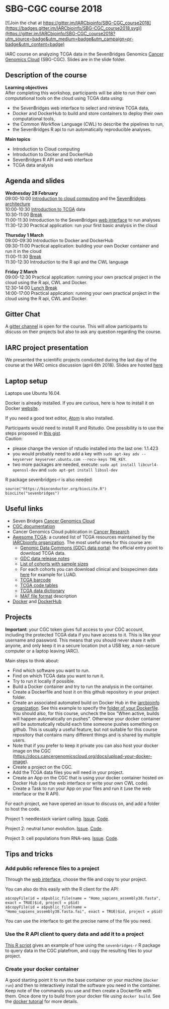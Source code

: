 # SBG-CGC course 2018

[![Join the chat at https://gitter.im/IARCbioinfo/SBG-CGC_course2018](https://badges.gitter.im/IARCbioinfo/SBG-CGC_course2018.svg)](https://gitter.im/IARCbioinfo/SBG-CGC_course2018?utm_source=badge&utm_medium=badge&utm_campaign=pr-badge&utm_content=badge)

IARC course on analyzing TCGA data in the SevenBridges Genomics [Cancer Genomics Cloud](http://www.cancergenomicscloud.org) (SBG-CGC). Slides are in the slide folder.

## Description of the course

__Learning objectives__  
After completing this workshop, participants will be able to run their own computational tools on the cloud using TCGA data using:
* the SevenBridges web interface to select and retrieve TCGA data,
* Docker and DockerHub to build and store containers to deploy their own
computational tools,
* the Common Workflow Language (CWL) to describe the pipelines to run,
* the SevenBridges R api to run automatically reproducible analyses.  

__Main topics__
* Introduction to Cloud computing
* Introduction to Docker and DockerHub
* SevenBridges R API and web interface
* TCGA data analysis

## Agenda and slides

__Wednesday 28 February__  
09:00-10:00 [Introduction to cloud computing](slides/01-introduction.pdf) and the [SevenBridges architecture](slides/02-architecture.pdf)  
10:00-10:30 [Introduction to TCGA](slides/03-TCGA.pdf) data  
10:30-11:00 [Break](https://pbs.twimg.com/profile_images/490955281744920576/bSgZgrf5_400x400.jpeg)  
11:00-11:30 Introduction to the SevenBridges [web interface](slides/04-web_interface.pdf) to run analyses  
11:30-12:30 Practical application: run your first basic analysis in the cloud  

__Thursday 1 March__  
09:00-09:30 Introduction to Docker and DockerHub  
09:30-11:00 Practical application: building your own Docker container and run it in the cloud  
11:00-11:30 [Break](https://pbs.twimg.com/profile_images/490955281744920576/bSgZgrf5_400x400.jpeg)  
11:30-12:30 Introduction to the R api and the CWL language  

__Friday 2 March__  
09:00-12:30 Practical application: running your own practical project in the cloud using the R api, CWL and Docker.  
12:30-14:00 [Lunch Break](http://www.kisaanseva.com/images/logo.png)  
14:00-17:00 Practical application: running your own practical project in the cloud using the R api, CWL and Docker.  

## Gitter Chat

A [gitter channel](https://gitter.im/IARCbioinfo/SBG-CGC_course2018) is open for the course. This will allow participants to discuss on their projects but also to ask any question regarding the course.

## IARC project presentation

We presented the scientific projects conducted during the last day of the course at the IARC omics discussion (april 6th 2018). Slides are hosted [here](omics_presentations/CGC_course_omics_presentation.pdf)

## Laptop setup

Laptops use Ubuntu 16.04.

Docker is already installed. If you are curious, here is how to install it on Docker [website](https://docs.docker.com/install/linux/docker-ce/ubuntu/).

If you need a good text editor, [Atom](https://atom.io) is also installed.

Participants would need to install R and Rstudio. One possibility is to use the steps proposed in [this gist](https://gist.github.com/mGalarnyk/41c887e921e712baf86fecc507b3afc7).  
Caution:  
  * please change the version of rstudio installed into the last one: 1.1.423
  * you would probably need to add a key with `sudo apt-key adv --keyserver keyserver.ubuntu.com --recv-keys THE_KEY`.  
  * two more packages are needed, execute: `sudo apt install libcurl4-openssl-dev` and `sudo apt-get install libssl-dev`

R package sevenbridges-r is also needed:
```
source("https://bioconductor.org/biocLite.R")
biocLite("sevenbridges")
```

## Useful links
- Seven Bridges [Cancer Genomics Cloud](http://www.cancergenomicscloud.org)
- [CGC documentation](https://docs.cancergenomicscloud.org/docs)
- Cancer Genomics Cloud publication in [Cancer Research ](http://cancerres.aacrjournals.org/content/77/21/e3.long)
- [Awesome TCGA](https://github.com/IARCbioinfo/awesome-TCGA): a curated list of TCGA resources maintained by the [IARCbioinfo organization](https://github.com/IARCbioinfo). The most useful ones for this course are:
    - [Genomic Data Commons (GDC) data portal](https://portal.gdc.cancer.gov): the official entry point to download TCGA data.
    - [GDC data release notes](https://docs.gdc.cancer.gov/Data/Release_Notes/Data_Release_Notes/)
    - [List of cohorts with sample sizes](https://portal.gdc.cancer.gov/projects?filters=~%28op~%27and~content~%28~%28op~%27in~content~%28field~%27projects.program.name~value~%28~%27TCGA%29%29%29%29%29)
    - For each cohorts you can download clinical and biospecimen data [here](https://portal.gdc.cancer.gov/projects/TCGA-LUAD) for example for LUAD.
    - [TCGA barcode](https://wiki.nci.nih.gov/display/TCGA/TCGA+barcode)
    - [TCGA code tables](https://gdc.cancer.gov/resources-tcga-users/tcga-code-tables)
    - [TCGA data dictionary](https://docs.gdc.cancer.gov/Data_Dictionary/viewer/#?_top=1)
    - [MAF file format](https://docs.gdc.cancer.gov/Data/File_Formats/MAF_Format/) description
- [Docker](https://www.docker.com) and [DockerHub](https://hub.docker.com)

## Projects

__Important__: your CGC token gives full access to your CGC account, including the protected TCGA data if you have access to it. This is like your username and password. This means that you should never share it with anyone, and only keep it in a secure location (not a USB key, a non-secure computer or a laptop leaving IARC).

Main steps to think about:
- Find which software you want to run.
- Find on which TCGA data you want to run it.
- Try to run it locally if possible.
- Build a Docker container and try to run the analysis in the container.
- Create a Dockerfile and host it on this github repository in your project folder.
- Create an associated automated build on Docker Hub in the [iarcbioinfo organization](https://hub.docker.com/u/iarcbioinfo/). See this example to specify the [folder of your Dockerfile](https://hub.docker.com/r/iarcbioinfo/sbg-cgc_course2018_project3/~/settings/automated-builds/). You should also, for this course, uncheck the box "When active, builds will happen automatically on pushes". Otherwise your docker container will be automatically rebuild each time someone pushes something on github. This is usually a useful feature, but not suitable for this course repository that contains many different things and is shared by multiple users.
- Note that if you prefer to keep it private you can also host your docker image on the CGC (https://docs.cancergenomicscloud.org/docs/upload-your-docker-image).
- Create a project on the CGC.
- Add the TCGA data files you will need in your project.
- Create an App on the CGC that is using your docker container hosted on Docker Hub (use the web interface or write your own CWL code).
- Create a Task to run your App on your files and run it (use the web interface or the R API).

For each project, we have opened an issue to discuss on, and add a folder to host the code.  

Project 1: needlestack variant calling. [Issue](https://github.com/IARCbioinfo/SBG-CGC_course2018/issues/1). [Code](https://github.com/IARCbioinfo/SBG-CGC_course2018/tree/master/project1-needlestack).

Project 2: neutral tumor evolution. [Issue](https://github.com/IARCbioinfo/SBG-CGC_course2018/issues/2). [Code](https://github.com/IARCbioinfo/SBG-CGC_course2018/tree/master/project2-neutrality).

Project 3: cell populations from RNA-seq. [Issue](https://github.com/IARCbioinfo/SBG-CGC_course2018/issues/3). [Code](https://github.com/IARCbioinfo/SBG-CGC_course2018/tree/master/project3-RNAseq-cellpop).

## Tips and tricks

### Add public reference files to a project

Through the [web interface](https://cgc.sbgenomics.com/public/files#q), choose the file and copy to your project.  

You can also do this easily with the R client for the API:
```
a$copyFile(id = a$public_file(name = "Homo_sapiens_assembly38.fasta", exact = TRUE)$id, project = p$id)
a$copyFile(id = a$public_file(name = "Homo_sapiens_assembly38.fasta.fai", exact = TRUE)$id, project = p$id)
```
You can use the interface to get the precise name of the file you need.  

### Use the R API client to query data and add it to a project

[This R script](https://github.com/IARCbioinfo/SBG-CGC_course2018/blob/master/demo_code/R/query_data_with_API.r) gives an example of how using the `sevenbridges-r` R package to query data in the CGC platefrom, and copy the resulting files to your project.

### Create your docker container

A good starting point it to run the base container on your machine (`docker run`) and then to interactively install the software you need in the container. Keep note of the commands you use and then create a Dockerfile with them. Once done try to build from your docker file using `docker build`. See the [docker tutorial](/demo_code/docker_demo.md) for more details.
